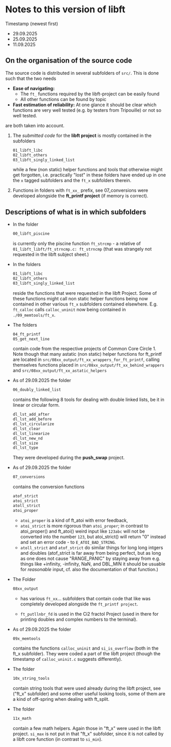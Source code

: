 # Notes to this version of libft

Timestamp (newest first)

* 29.09.2025
* 25.09.2025
* 11.09.2025


## On the organisation of the source code

The source code is distributed in several subfolders of `src/`.
This is done such that the two needs

* **Ease of navigating:**
  * The `ft_` functions required by the libft-project can be easily found
  * All other functions can be found by topic
* **Fast estimation of reliability:**
      At one glance it should be clear which functions are very well tested
      (e.g. by testers from Tripouille) or not so well tested.

are both taken into account.

1. The *submitted code* for the **libft project** is mostly contained
   in the subfolders

    ```bash
    01_libft_libc
    02_libft_others
    03_libft_singly_linked_list
    ```

    while a few (non static) helper functions and tools that
    otherwise might get forgotten, i.e. practically "lost" in
    these folders have ended up in one the `x` tagged
    subfolders and the `ft_x` subfolders therein.

2. Functions in folders with `ft_xx_` prefix, see 07_conversions
   were developed alongside the **ft_printf project** (if memory is correct).

## Descriptions of what is in which subfolders

* In the folder

    ```bash
    00_libft_piscine
    ```

    is currently only the piscine function `ft_strcmp` - a relative of
    `01_libft_libft/ft_strncmp.c: ft_strncmp` (that was strangely not requested
    in the libft subject sheet.)

* In the folders

    ```bash
    01_libft_libc
    02_libft_others
    03_libft_singly_linked_list
    ```

    reside the functions that were requested in the libft Project.
    Some of these functions might call non static helper functions being
    now contained in other various `ft_x` subfolders contained elsewhere.
    E.g. `ft_calloc` calls `calloc_uninit` now being contained in
    `./09_memtools/ft_x`.

* The folders

    ```bash
    04_ft_printf
    05_get_next_line
    ```

    contain code from the respective projects of Common Core Circle 1.
    Note though that many astatic (non static) helper functions for ft_printf
    are located in `src/08xx_output/ft_xx_wrappers_for_ft_printf`, calling
    themselves functions placed in `src/08xx_output/ft_xx_behind_wrappers` and
    `src/08xx_output/ft_xx_astatic_helpers`

* As of 29.09.2025 the folder

    ```bash
    06_doubly_linked_list
    ```

    contains the following 8 tools for dealing with double linked lists,
    be it in linear or circular form.

    ```bash
    dl_lst_add_after
    dl_lst_add_before
    dl_lst_circularize
    dl_lst_clear
    dl_lst_linearize
    dl_lst_new_nd
    dl_lst_size
    dl_lst_type
    ```

    They were developed during the **push_swap** project.

* As of 29.09.2025 the folder

  ```bash
  07_conversions
  ```

  contains the conversion functions

  ```bash
  atof_strict
  atoi_strict
  atoll_strict
  atoi_proper
  ```

  * `atoi_proper` is a kind of ft_atoi with error feedback,
  * `atoi_strict` is more rigorous than `atoi_proper`; in contrast 
    to atoi_proper() and ft_atoi() weird input like
    `123abc` will not be converted into the number `123`, but atoi_strict()
    will return "0" instead and set an error code - to `E_ATOI_BAD_STRING`.
  * `atoll_strict` and `atof_strict` do similar things for long long intgers
    and doubles (atof_strict is far away from being perfect,
    but as long as one does not
    cause "RANGE_PANIC" by staying away from e.g. things like
    +infinity, -infinity, NaN, and DBL_MIN it should be usuable for
    *reasonable* input, cf. also the documentation of that function.)

* The Folder

  ```bash
  08xx_output
  ```

  * has various `ft_xx`... subfolders that contain code that like was completely
    developed alongside the `ft_printf project`.

  * `ft_putllnbr_fd` is used in the Ci2 fractol Project (used in there for
    printing doubles and complex numbers to the terminal).

* As of 29.09.2025 the folder

  ```bash
  09x_memtools
  ```

  contains the functions `calloc_uninit` and `si_is_overflow`
  (both in the ft_x subfolder). They were coded a part of the libft project
  (though the timestamp of `calloc_uninit.c` suggests differently).

* The folder

  ```bash
  10x_string_tools
  ```

  contain string tools that were used already during the libft project,
  see ("ft_x" subfolder) and some other useful looking tools,
  some of them are a kind of off-spring when dealing with ft_split.

* The folder

  ```bash
  11x_math
  ```

  contain a few math helpers. Again those in "ft_x" were used in the libft
  project. `si_max` is not put in that "ft_x" subfolder, since it is not called
  by a libft core function (in contrast to `si_min`).